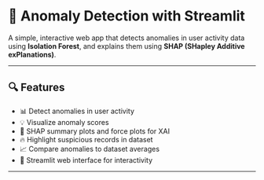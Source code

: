 # 🧠 Anomaly Detection with Streamlit

A simple, interactive web app that detects anomalies in user activity data using **Isolation Forest**, and explains them using **SHAP (SHapley Additive exPlanations)**.

---

## 🔍 Features

- 📊 Detect anomalies in user activity
- 💡 Visualize anomaly scores
- 🌈 SHAP summary plots and force plots for XAI
- 🔥 Highlight suspicious records in dataset
- 📈 Compare anomalies to dataset averages
- 🧪 Streamlit web interface for interactivity

---

